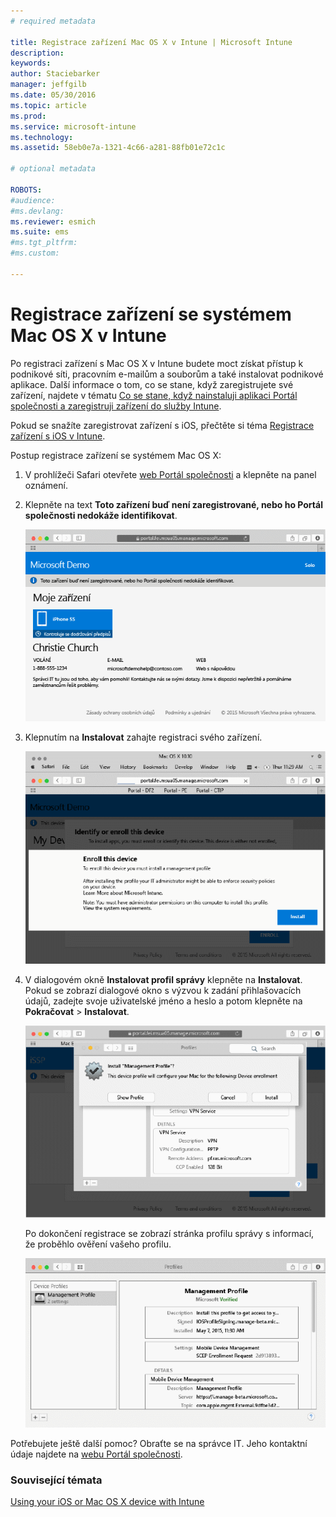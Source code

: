 ```yaml
---
# required metadata

title: Registrace zařízení Mac OS X v Intune | Microsoft Intune
description:
keywords:
author: Staciebarker
manager: jeffgilb
ms.date: 05/30/2016
ms.topic: article
ms.prod:
ms.service: microsoft-intune
ms.technology:
ms.assetid: 58eb0e7a-1321-4c66-a281-88fb01e72c1c

# optional metadata

ROBOTS:
#audience:
#ms.devlang:
ms.reviewer: esmich
ms.suite: ems
#ms.tgt_pltfrm:
#ms.custom:

---
```



# Registrace zařízení se systémem Mac OS X v Intune

Po registraci zařízení s Mac OS X v Intune budete moct získat přístup k podnikové síti, pracovním e-mailům a souborům a také instalovat podnikové aplikace. Další informace o tom, co se stane, když zaregistrujete své zařízení, najdete v tématu [Co se stane, když nainstaluji aplikaci Portál společnosti a zaregistruji zařízení do služby Intune](what-happens-if-you-install-the-company-portal-app-and-enroll-your-device-in-intune-ios.md).

Pokud se snažíte zaregistrovat zařízení s iOS, přečtěte si téma [Registrace zařízení s iOS v Intune](enroll-your-device-in-intune-ios.md).


Postup registrace zařízení se systémem Mac OS X:

1.  V prohlížeči Safari otevřete [web Portál společnosti](https://portal.manage.microsoft.com) a klepněte na panel oznámení.

2.  Klepněte na text **Toto zařízení buď není zaregistrované, nebo ho Portál společnosti nedokáže identifikovat**.

    ![device-not-enrolled](./media/1-macosx-enroll-tap-enroll.png) 

3.  Klepnutím na **Instalovat** zahajte registraci svého zařízení.

    ![tap-install-to-enroll](./media/2-macosx-enroll--install-button.png) 

4.  V dialogovém okně **Instalovat profil správy** klepněte na **Instalovat**. Pokud se zobrazí dialogové okno s výzvou k zadání přihlašovacích údajů, zadejte svoje uživatelské jméno a heslo a potom klepněte na **Pokračovat** &gt; **Instalovat**.

    ![install-management-profile](./media/3-macosx-enroll-tap-install.png) 

    Po dokončení registrace se zobrazí stránka profilu správy s informací, že proběhlo ověření vašeho profilu.

    ![management-profile-verified](./media/4-macosx-enroll-done.png) 

Potřebujete ještě další pomoc? Obraťte se na správce IT. Jeho kontaktní údaje najdete na [webu Portál společnosti](http://portal.manage.microsoft.com).

### Související témata
[Using your iOS or Mac OS X device with Intune](using-your-ios-or-mac-os-x-device-with-intune.md)

<!--HONumber=Jun16_HO2-->


